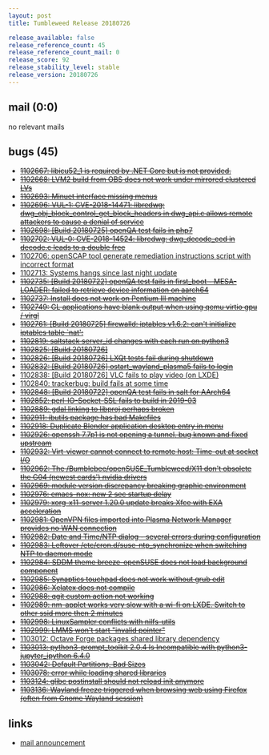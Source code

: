 ```yaml
---
layout: post
title: Tumbleweed Release 20180726

release_available: false
release_reference_count: 45
release_reference_count_mail: 0
release_score: 92
release_stability_level: stable
release_version: 20180726
---
```


## mail (0:0)

no relevant mails

## bugs (45)

<!--more-->

- ~~[1102667: libicu52_1 is required by .NET Core but is not provided.](https://bugzilla.opensuse.org/show_bug.cgi?id=1102667)~~
- ~~[1102668: LVM2 build from OBS does not work under mirrored clustered LVs](https://bugzilla.opensuse.org/show_bug.cgi?id=1102668)~~
- ~~[1102693: Minuet interface missing menus](https://bugzilla.opensuse.org/show_bug.cgi?id=1102693)~~
- ~~[1102696: VUL-1: CVE-2018-14471: libredwg: dwg_obj_block_control_get_block_headers in dwg_api.c allows remote attackers to cause a denial of service](https://bugzilla.opensuse.org/show_bug.cgi?id=1102696)~~
- ~~[1102698: \[Build 20180725\] openQA test fails in php7](https://bugzilla.opensuse.org/show_bug.cgi?id=1102698)~~
- ~~[1102702: VUL-0: CVE-2018-14524: libredwg: dwg_decode_eed in decode.c leads to a double free](https://bugzilla.opensuse.org/show_bug.cgi?id=1102702)~~
- [1102706: openSCAP tool generate remediation instructions script with incorrect format](https://bugzilla.opensuse.org/show_bug.cgi?id=1102706)
- [1102713: Systems hangs since last night update](https://bugzilla.opensuse.org/show_bug.cgi?id=1102713)
- ~~[1102735: \[Build 20180722\] openQA test fails in first_boot - MESA-LOADER: failed to retrieve device information on aarch64](https://bugzilla.opensuse.org/show_bug.cgi?id=1102735)~~
- ~~[1102737: Install does not work on Pentium III machine](https://bugzilla.opensuse.org/show_bug.cgi?id=1102737)~~
- ~~[1102749: GL applications have blank output when using qemu virtio gpu / virgl](https://bugzilla.opensuse.org/show_bug.cgi?id=1102749)~~
- ~~[1102761: \[Build 20180725\] firewalld: iptables v1.6.2: can't initialize iptables table `nat':](https://bugzilla.opensuse.org/show_bug.cgi?id=1102761)~~
- ~~[1102819: saltstack server_id changes with each run on python3](https://bugzilla.opensuse.org/show_bug.cgi?id=1102819)~~
- ~~[1102825: \[Build 20180726\]](https://bugzilla.opensuse.org/show_bug.cgi?id=1102825)~~
- ~~[1102826: \[Build 20180726\] LXQt tests fail during shutdown](https://bugzilla.opensuse.org/show_bug.cgi?id=1102826)~~
- ~~[1102832: \[Build 20180726\] ostart_wayland_plasma5 fails to login](https://bugzilla.opensuse.org/show_bug.cgi?id=1102832)~~
- [1102838: \[Build 20180726\] VLC fails to play video (on LXDE)](https://bugzilla.opensuse.org/show_bug.cgi?id=1102838)
- [1102840: trackerbug: build fails at some time](https://bugzilla.opensuse.org/show_bug.cgi?id=1102840)
- ~~[1102848: \[Build 20180722\] openQA test fails in salt for AArch64](https://bugzilla.opensuse.org/show_bug.cgi?id=1102848)~~
- ~~[1102852: perl-IO-Socket-SSL fails to build in 2019-03](https://bugzilla.opensuse.org/show_bug.cgi?id=1102852)~~
- ~~[1102889: gdal linking to libproj perhaps broken](https://bugzilla.opensuse.org/show_bug.cgi?id=1102889)~~
- ~~[1102911: ibutils package has bad Makefiles](https://bugzilla.opensuse.org/show_bug.cgi?id=1102911)~~
- ~~[1102918: Duplicate Blender application desktop entry in menu](https://bugzilla.opensuse.org/show_bug.cgi?id=1102918)~~
- ~~[1102926: openssh 7.7p1 is not opening a tunnel, bug known and fixed upstream](https://bugzilla.opensuse.org/show_bug.cgi?id=1102926)~~
- ~~[1102932: Virt-viewer cannot connect to remote host: Time-out at socket I/O](https://bugzilla.opensuse.org/show_bug.cgi?id=1102932)~~
- ~~[1102962: The /Bumblebee/openSUSE_Tumbleweed/X11 don't obsolete the G04 (newest cards') nvidia drivers](https://bugzilla.opensuse.org/show_bug.cgi?id=1102962)~~
- ~~[1102969: module version discrepancy breaking graphic environment](https://bugzilla.opensuse.org/show_bug.cgi?id=1102969)~~
- ~~[1102976: emacs-nox: new 2 sec startup delay](https://bugzilla.opensuse.org/show_bug.cgi?id=1102976)~~
- ~~[1102979: xorg-x11-server 1.20.0 update breaks Xfce with EXA acceleration](https://bugzilla.opensuse.org/show_bug.cgi?id=1102979)~~
- ~~[1102981: OpenVPN files imported into Plasma Network Manager provides no WAN connection](https://bugzilla.opensuse.org/show_bug.cgi?id=1102981)~~
- ~~[1102982: Date and Time/NTP dialog - several errors during configuration](https://bugzilla.opensuse.org/show_bug.cgi?id=1102982)~~
- ~~[1102983: Leftover /etc/cron.d/suse-ntp_synchronize when switching NTP to daemon mode](https://bugzilla.opensuse.org/show_bug.cgi?id=1102983)~~
- ~~[1102984: SDDM theme breeze-openSUSE does not load background component](https://bugzilla.opensuse.org/show_bug.cgi?id=1102984)~~
- ~~[1102985: Synaptics touchpad does not work without grub edit](https://bugzilla.opensuse.org/show_bug.cgi?id=1102985)~~
- ~~[1102986: Xelatex does not compile](https://bugzilla.opensuse.org/show_bug.cgi?id=1102986)~~
- ~~[1102988: qgit custom action not working](https://bugzilla.opensuse.org/show_bug.cgi?id=1102988)~~
- ~~[1102989: nm-applet works very slow with a wi-fi on LXDE. Switch to other ssid more then 2 minutes](https://bugzilla.opensuse.org/show_bug.cgi?id=1102989)~~
- ~~[1102998: LinuxSampler conflicts with nilfs-utils](https://bugzilla.opensuse.org/show_bug.cgi?id=1102998)~~
- ~~[1102999: LMMS won't start "invalid pointer"](https://bugzilla.opensuse.org/show_bug.cgi?id=1102999)~~
- [1103012: Octave Forge packages shared library dependency](https://bugzilla.opensuse.org/show_bug.cgi?id=1103012)
- ~~[1103013: python3-prompt_toolkit 2.0.4 Is Incompatible with python3-jupyter_ipython 6.4.0](https://bugzilla.opensuse.org/show_bug.cgi?id=1103013)~~
- ~~[1103042: Default Partitions, Bad Sizes](https://bugzilla.opensuse.org/show_bug.cgi?id=1103042)~~
- ~~[1103078: error while loading shared libraries](https://bugzilla.opensuse.org/show_bug.cgi?id=1103078)~~
- ~~[1103124: glibc postinstall should not reload init anymore](https://bugzilla.opensuse.org/show_bug.cgi?id=1103124)~~
- ~~[1103136: Wayland freeze triggered when browsing web using Firefox (often from Gnome Wayland session)](https://bugzilla.opensuse.org/show_bug.cgi?id=1103136)~~



## links

- [mail announcement](https://lists.opensuse.org/opensuse-factory/2018-07/msg00199.html)
